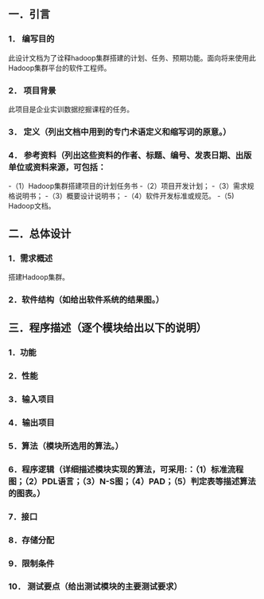 ## 一．引言 

### 1． 编写目的
此设计文档为了诠释hadoop集群搭建的计划、任务、预期功能。面向将来使用此Hadoop集群平台的软件工程师。
### 2． 项目背景
此项目是企业实训数据挖掘课程的任务。
### 3． 定义（列出文档中用到的专门术语定义和缩写词的原意。） 
### 4． 参考资料（列出这些资料的作者、标题、编号、发表日期、出版单位或资料来源，可包括：
-（1）Hadoop集群搭建项目的计划任务书
-（2）项目开发计划；
-（3）需求规格说明书；
-（3）概要设计说明书；
-（4）软件开发标准或规范。
-（5) Hadoop文档。

## 二．总体设计 

### 1．需求概述 
搭建Hadoop集群。
### 2．软件结构（如给出软件系统的结果图。） 

## 三．程序描述（逐个模块给出以下的说明）
 
### 1．功能 
### 2．性能 
### 3．输入项目 
### 4．输出项目 
### 5．算法（模块所选用的算法。）
 
### 6．程序逻辑（详细描述模块实现的算法，可采用:：（1）标准流程图；（2）PDL语言；（3）N-S图；（4）PAD；（5）判定表等描述算法的图表。）
 
### 7．接口 
### 8．存储分配 
### 9．限制条件 
### 10． 测试要点（给出测试模块的主要测试要求）
